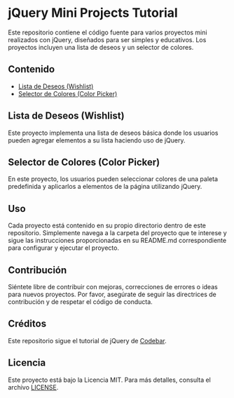 # jQuery Mini Projects Tutorial

Este repositorio contiene el código fuente para varios proyectos mini realizados con jQuery, diseñados para ser simples y educativos. Los proyectos incluyen una lista de deseos y un selector de colores.

## Contenido

- [Lista de Deseos (Wishlist)](#lista-de-deseos-wishlist)
- [Selector de Colores (Color Picker)](#selector-de-colores-color-picker)

## Lista de Deseos (Wishlist)

Este proyecto implementa una lista de deseos básica donde los usuarios pueden agregar elementos a su lista haciendo uso de jQuery.

## Selector de Colores (Color Picker)

En este proyecto, los usuarios pueden seleccionar colores de una paleta predefinida y aplicarlos a elementos de la página utilizando jQuery.

## Uso

Cada proyecto está contenido en su propio directorio dentro de este repositorio. Simplemente navega a la carpeta del proyecto que te interese y sigue las instrucciones proporcionadas en su README.md correspondiente para configurar y ejecutar el proyecto.

## Contribución

Siéntete libre de contribuir con mejoras, correcciones de errores o ideas para nuevos proyectos. Por favor, asegúrate de seguir las directrices de contribución y de respetar el código de conducta.

## Créditos

Este repositorio sigue el tutorial de jQuery de [Codebar](https://tutorials.codebar.io/js/lesson3/tutorial.html).

## Licencia

Este proyecto está bajo la Licencia MIT. Para más detalles, consulta el archivo [LICENSE](LICENSE).

